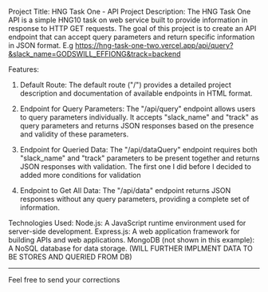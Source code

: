 Project Title:  HNG Task One - API
Project Description:
The HNG Task One API is a simple HNG10 task on web service built to provide information in response to HTTP GET requests. The goal of this project is to create an API endpoint that can accept query parameters and return specific information in JSON format. E.g   https://hng-task-one-two.vercel.app/api/query?&slack_name=GODSWILL_EFFIONG&track=backend

Features:
1. Default Route: The default route ("/") provides a detailed project description and documentation of available endpoints in HTML format.

2. Endpoint for Query Parameters: The "/api/query" endpoint allows users to query parameters individually. It accepts "slack_name" and "track" as query parameters and returns JSON responses based on the presence and validity of these parameters.

3. Endpoint for Queried Data: The "/api/dataQuery" endpoint requires both "slack_name" and "track" parameters to be present together and returns JSON responses with validation. The first one I did before I decided to added more conditions for validation

4. Endpoint to Get All Data: The "/api/data" endpoint returns JSON responses without any query parameters, providing a complete set of information.

Technologies Used:
 Node.js: A JavaScript runtime environment used for server-side development.
Express.js: A web application framework for building APIs and web applications.
MongoDB (not shown in this example): A NoSQL database for data storage. (WILL FURTHER IMPLMENT DATA TO BE STORES AND QUERIED FROM DB)

---

Feel free to send your corrections
